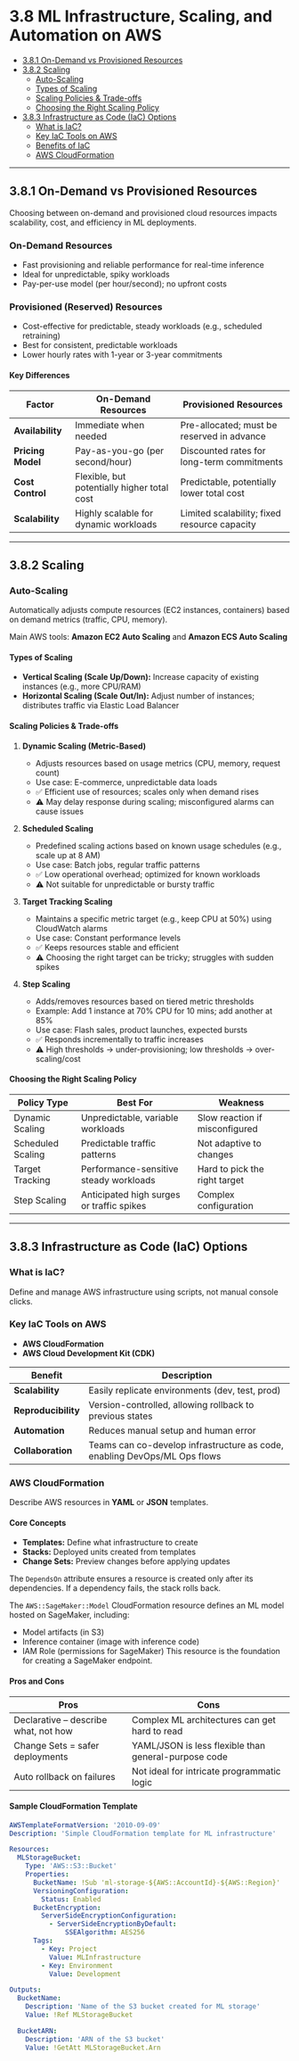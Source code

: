 

# 3.8 ML Infrastructure, Scaling, and Automation on AWS

- [3.8.1 On-Demand vs Provisioned Resources](#381-on-demand-vs-provisioned-resources)
- [3.8.2 Scaling](#382-scaling)
  - [Auto-Scaling](#382-scaling)
  - [Types of Scaling](#types-of-scaling)
  - [Scaling Policies & Trade-offs](#scaling-policies--trade-offs)
  - [Choosing the Right Scaling Policy](#choosing-the-right-scaling-policy)
- [3.8.3 Infrastructure as Code (IaC) Options](#383-infrastructure-as-code-iac-options)
  - [What is IaC?](#383-infrastructure-as-code-iac-options)
  - [Key IaC Tools on AWS](#key-iac-tools-on-aws)
  - [Benefits of IaC](#benefits-of-iac)
  - [AWS CloudFormation](#aws-cloudformation)


---

## 3.8.1 On-Demand vs Provisioned Resources

Choosing between on-demand and provisioned cloud resources impacts scalability, cost, and efficiency in ML deployments.

### On-Demand Resources
- Fast provisioning and reliable performance for real-time inference
- Ideal for unpredictable, spiky workloads
- Pay-per-use model (per hour/second); no upfront costs

### Provisioned (Reserved) Resources
- Cost-effective for predictable, steady workloads (e.g., scheduled retraining)
- Best for consistent, predictable workloads
- Lower hourly rates with 1-year or 3-year commitments

#### Key Differences
| Factor            | On-Demand Resources                          | Provisioned Resources                          |
|-------------------|----------------------------------------------|-------------------------------------------------|
| **Availability**  | Immediate when needed                        | Pre-allocated; must be reserved in advance      |
| **Pricing Model** | Pay-as-you-go (per second/hour)              | Discounted rates for long-term commitments      |
| **Cost Control**  | Flexible, but potentially higher total cost  | Predictable, potentially lower total cost       |
| **Scalability**   | Highly scalable for dynamic workloads        | Limited scalability; fixed resource capacity    |

---

## 3.8.2 Scaling

### Auto-Scaling

Automatically adjusts compute resources (EC2 instances, containers) based on demand metrics (traffic, CPU, memory).

Main AWS tools: **Amazon EC2 Auto Scaling** and **Amazon ECS Auto Scaling**

#### Types of Scaling
- **Vertical Scaling (Scale Up/Down):** Increase capacity of existing instances (e.g., more CPU/RAM)
- **Horizontal Scaling (Scale Out/In):** Adjust number of instances; distributes traffic via Elastic Load Balancer

#### Scaling Policies & Trade-offs

1. **Dynamic Scaling (Metric-Based)**
   - Adjusts resources based on usage metrics (CPU, memory, request count)
   - Use case: E-commerce, unpredictable data loads
   - ✅ Efficient use of resources; scales only when demand rises
   - ⚠️ May delay response during scaling; misconfigured alarms can cause issues

2. **Scheduled Scaling**
   - Predefined scaling actions based on known usage schedules (e.g., scale up at 8 AM)
   - Use case: Batch jobs, regular traffic patterns
   - ✅ Low operational overhead; optimized for known workloads
   - ⚠️ Not suitable for unpredictable or bursty traffic

3. **Target Tracking Scaling**
   - Maintains a specific metric target (e.g., keep CPU at 50%) using CloudWatch alarms
   - Use case: Constant performance levels
   - ✅ Keeps resources stable and efficient
   - ⚠️ Choosing the right target can be tricky; struggles with sudden spikes

4. **Step Scaling**
   - Adds/removes resources based on tiered metric thresholds
   - Example: Add 1 instance at 70% CPU for 10 mins; add another at 85%
   - Use case: Flash sales, product launches, expected bursts
   - ✅ Responds incrementally to traffic increases
   - ⚠️ High thresholds → under-provisioning; low thresholds → over-scaling/cost

#### Choosing the Right Scaling Policy
| Policy Type         | Best For                              | Weakness                         |
|---------------------|----------------------------------------|----------------------------------|
| Dynamic Scaling     | Unpredictable, variable workloads       | Slow reaction if misconfigured   |
| Scheduled Scaling   | Predictable traffic patterns            | Not adaptive to changes          |
| Target Tracking     | Performance-sensitive steady workloads  | Hard to pick the right target    |
| Step Scaling        | Anticipated high surges or traffic spikes | Complex configuration            |

---
## 3.8.3 Infrastructure as Code (IaC) Options

### What is IaC?
Define and manage AWS infrastructure using scripts, not manual console clicks.

### Key IaC Tools on AWS
- **AWS CloudFormation**
- **AWS Cloud Development Kit (CDK)**

| Benefit         | Description                                                                 |
|-----------------|-----------------------------------------------------------------------------|
| **Scalability** | Easily replicate environments (dev, test, prod)                             |
| **Reproducibility** | Version-controlled, allowing rollback to previous states                   |
| **Automation**  | Reduces manual setup and human error                                        |
| **Collaboration** | Teams can co-develop infrastructure as code, enabling DevOps/ML Ops flows  |

### AWS CloudFormation
Describe AWS resources in **YAML** or **JSON** templates.

#### Core Concepts
- **Templates:** Define what infrastructure to create
- **Stacks:** Deployed units created from templates
- **Change Sets:** Preview changes before applying updates

The `DependsOn` attribute ensures a resource is created only after its dependencies. If a dependency fails, the stack rolls back.

The `AWS::SageMaker::Model` CloudFormation resource defines an ML model hosted on SageMaker, including:
- Model artifacts (in S3)
- Inference container (image with inference code)
- IAM Role (permissions for SageMaker)
This resource is the foundation for creating a SageMaker endpoint.

#### Pros and Cons
| Pros                                | Cons                                                |
|-------------------------------------|-----------------------------------------------------|
| Declarative – describe what, not how| Complex ML architectures can get hard to read       |
| Change Sets = safer deployments     | YAML/JSON is less flexible than general-purpose code|
| Auto rollback on failures           | Not ideal for intricate programmatic logic          |

#### Sample CloudFormation Template
```yaml
AWSTemplateFormatVersion: '2010-09-09'
Description: 'Simple CloudFormation template for ML infrastructure'

Resources:
  MLStorageBucket:
    Type: 'AWS::S3::Bucket'
    Properties:
      BucketName: !Sub 'ml-storage-${AWS::AccountId}-${AWS::Region}'
      VersioningConfiguration:
        Status: Enabled
      BucketEncryption:
        ServerSideEncryptionConfiguration:
          - ServerSideEncryptionByDefault:
              SSEAlgorithm: AES256
      Tags:
        - Key: Project
          Value: MLInfrastructure
        - Key: Environment
          Value: Development

Outputs:
  BucketName:
    Description: 'Name of the S3 bucket created for ML storage'
    Value: !Ref MLStorageBucket

  BucketARN:
    Description: 'ARN of the S3 bucket'
    Value: !GetAtt MLStorageBucket.Arn
```

